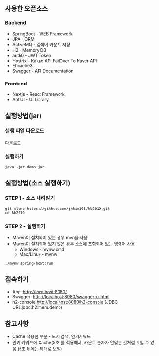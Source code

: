 ## 사용한 오픈소스

### Backend
* SpringBoot - WEB Framework
* JPA - ORM
* ActiveMQ - 검색어 카운트 저장
* H2 - Memory DB
* auth0 - JWT Token
* Hystrix - Kakao API FailOver To Naver API
* Ehcache3
* Swagger - API Documentation

### Frontend
* Nextjs - React Framework
* Ant UI - UI Library
 
## 실행방법(jar)
### 실행 파일 다운로드  
[다운로드](https://github.com/jhkim105/kb2019/jar/demo.jar)

### 실행하기
  
```
java -jar demo.jar
```  
  
## 실행방법(소스 실행하기)
### STEP 1 - 소스 내려받기   
```
git clone https://github.com/jhkim105/kb2019.git
cd kb2019
```  
    
### STEP 2 - 실행하기
* Maven이 설치되어 있는 경우 mvn을 사용
* Maven이 설치되어 있지 않은 경우 소스에 포함되어 있는 명령어 사용
  * Windows - mvnw.cmd
  * Mac/Linux - mvnw 
```
./mvnw spring-boot:run
```

## 접속하기
* App: [http://localhost:8080/](http://localhost:8080/)
* Swagger: [http://localhost:8080/swagger-ui.html](http://localhost:8080/swagger-ui.html)
* h2-console:[http://localhost:8080/h2-console](http://localhost:8080/h2-console) (JDBC URL:jdbc:h2:mem:demo)

## 참고사항
* Cache 적용한 부분 - 도서 검색, 인기키워드
* 인키 키워드에 Cache(5초)를 적용해서, 카운트 숫자가 안맞는 것처럼 보일 수 있음.(5초 뒤에는 제대로 보임)
 